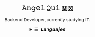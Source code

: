<h2 align="center">𝙰𝚗𝚐𝚎𝚕 𝚀𝚞𝚒 🇲🇽</h2>

<p align="center">Backend Developer, currently studying IT.</p> 

<details align="center">
  <summary> <samp>&#9776; 𝙇𝙖𝙣𝙜𝙪𝙖𝙟𝙚𝙨</samp></summary>
    <p align="center">
      <br>
      <!--<a href="https://youtu.be/dQw4w9WgXcQ" target="_blank"><img alt="Code" src="https://img.shields.io/badge/-code-000000?style=flat-square&logo=Plex&logoColor=white"></a> -->
      <a href="https://youtu.be/dQw4w9WgXcQ" target="_blank"><img alt="C" src="https://img.shields.io/badge/C-00599C?style=for-the-badge&logo=c&logoColor=white"></a>
      <a href="https://youtu.be/dQw4w9WgXcQ" target="_blank"><img alt="C++" src="https://img.shields.io/badge/C%2B%2B-00599C?style=for-the-badge&logo=c%2B%2B&logoColor=white"></a>
      <a href="https://youtu.be/dQw4w9WgXcQ" target="_blank"><img alt="C#" src="https://img.shields.io/badge/C%23-239120?style=for-the-badge&logo=c-sharp&logoColor=white"></a>
      <a href="https://youtu.be/dQw4w9WgXcQ" target="_blank"><img alt=".NET" src="https://img.shields.io/badge/.NET-5C2D91?style=for-the-badge&logo=.net&logoColor=white"></a>
      <a href="https://youtu.be/dQw4w9WgXcQ" target="_blank"><img alt="JavaScript" src="https://img.shields.io/badge/JavaScript-323330?style=for-the-badge&logo=javascript&logoColor=F7DF1E"></a>
      <a href="https://youtu.be/dQw4w9WgXcQ" target="_blank"><img alt="HTML" src="https://img.shields.io/badge/HTML5-E34F26?style=for-the-badge&logo=html5&logoColor=white"></a>
      <a href="https://youtu.be/dQw4w9WgXcQ" target="_blank"><img alt="CSS" src="https://img.shields.io/badge/CSS3-1572B6?style=for-the-badge&logo=css3&logoColor=white"></a
    </p>
    <br>
    <hr>
    <img src="https://github.com/migurd/migurd/blob/master/dot_rokisi.gif" width="125">
  </samp>
</details>

<!-- Badges taken from: https://dev.to/envoy_/150-badges-for-github-pnk -->
<!-- Inspired in: https://github.com/kevinjycui/kevinjycui :^) -->
